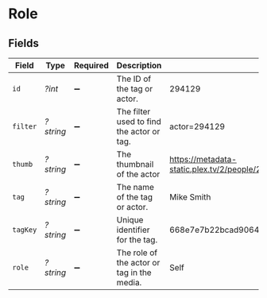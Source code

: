 # Role


## Fields

| Field                                                                         | Type                                                                          | Required                                                                      | Description                                                                   | Example                                                                       |
| ----------------------------------------------------------------------------- | ----------------------------------------------------------------------------- | ----------------------------------------------------------------------------- | ----------------------------------------------------------------------------- | ----------------------------------------------------------------------------- |
| `id`                                                                          | *?int*                                                                        | :heavy_minus_sign:                                                            | The ID of the tag or actor.                                                   | 294129                                                                        |
| `filter`                                                                      | *?string*                                                                     | :heavy_minus_sign:                                                            | The filter used to find the actor or tag.                                     | actor=294129                                                                  |
| `thumb`                                                                       | *?string*                                                                     | :heavy_minus_sign:                                                            | The thumbnail of the actor                                                    | https://metadata-static.plex.tv/2/people/27b85844536c39f3f9ac943aaad46608.jpg |
| `tag`                                                                         | *?string*                                                                     | :heavy_minus_sign:                                                            | The name of the tag or actor.                                                 | Mike Smith                                                                    |
| `tagKey`                                                                      | *?string*                                                                     | :heavy_minus_sign:                                                            | Unique identifier for the tag.                                                | 668e7e7b22bcad9064350c91                                                      |
| `role`                                                                        | *?string*                                                                     | :heavy_minus_sign:                                                            | The role of the actor or tag in the media.                                    | Self                                                                          |
